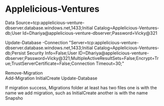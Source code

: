 # Applelicious-Ventures
Data Source=tcp:applelicious-venture-dbserver.database.windows.net,1433;Initial Catalog=Applelicious-Ventures-db;User Id=Dhariya@applelicious-venture-dbserver;Password=Vicky@321

Update-Database -Connection "Server=tcp:applelicious-venture-dbserver.database.windows.net,1433;Initial Catalog=Applelicious-Ventures-db;Persist Security Info=False;User ID=Dhariya@applelicious-venture-dbserver;Password=Vicky@321;MultipleActiveResultSets=False;Encrypt=True;TrustServerCertificate=False;Connection Timeout=30;"
  

Remove-Migration  
Add-Migration InitialCreate
Update-Database  

If migration success, Migrations folder at least has two files
one is with the name we add migration, such as InitialCreate
another is with the name Snapsho